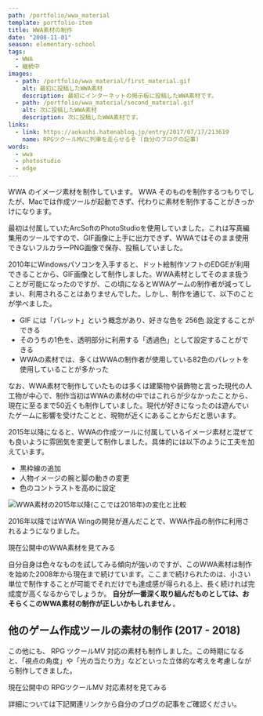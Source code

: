 ```yaml
---
path: /portfolio/wwa_material
template: portfolio-item
title: WWA素材の制作
date: "2008-11-01"
season: elementary-school
tags:
  - WWA
  - 継続中
images:
  - path: /portfolio/wwa_material/first_material.gif
    alt: 最初に投稿したWWA素材
    description: 最初にインターネットの掲示板に投稿したWWA素材です。
  - path: /portfolio/wwa_material/second_material.gif
    alt: 次に投稿したWWA素材
    description: 次に投稿したWWA素材です。
links:
  - link: https://aokashi.hatenablog.jp/entry/2017/07/17/213619
    name: RPGツクールMVに列車を走らせるぞ (自分のブログの記事)
words:
  - wwa
  - photostudio
  - edge
---
```


WWA のイメージ素材を制作しています。 WWA そのものを制作するつもりでしたが、Macでは作成ツールが起動できず、代わりに素材を制作することがきっかけになります。

最初は付属していたArcSoftのPhotoStudioを使用していました。これは写真編集用のツールですので、GIF画像に上手に出力できず、WWAではそのまま使用できないフルカラーPNG画像で保存、投稿していました。

2010年にWindowsパソコンを入手すると、ドット絵制作ソフトのEDGEが利用できることから、GIF画像として制作しました。WWA素材としてそのまま扱うことが可能になったのですが、この頃になるとWWAゲームの制作者が減ってしまい、利用されることはありませんでした。しかし、制作を通じて、以下のことが学べました。

- GIF には「パレット」という概念があり、好きな色を 256色 設定することができる
- そのうちの1色を、透明部分に利用する「透過色」として設定することができる
- WWAの素材では、多くはWWAの制作者が使用している82色のパレットを使用していることが多かった

なお、WWA素材で制作していたものは多くは建築物や装飾物と言った現代の人工物が中心で、制作当初はWWAの素材の中ではこれらが少なかったことから、現在に至るまで50近くも制作していました。現代が好きになったのは遊んでいたゲームに影響を受けたことと、現物が近くにあることからだと思います。

2015年以降になると、WWAの作成ツールに付属しているイメージ素材と混ぜても良いように雰囲気を変更して制作しました。具体的には以下のように工夫を加えています。

- 黒枠線の追加
- 人物イメージの腕と脚の動きの変更
- 色のコントラストを高めに設定

![WWA素材の2015年以降(ここでは2018年)の変化と比較](/portfolio/wwa_material/wwa_material_adjust_2018.png)

2016年以降ではWWA Wingの開発が進んだことで、WWA作品の制作に利用されるようになりました。

<link-button href="/material/wwa/">現在公開中のWWA素材を見てみる</link-button>

自分自身は色々なものを試してみる傾向が強いのですが、このWWA素材は制作を始めた2008年から現在まで続けています。ここまで続けられたのは、小さい単位で制作することが可能でそれだけでも達成感が得られる上、長く続ければ完成度が高くなるからでしょうか。 **自分が一番深く取り組んだものとしては、おそらくこのWWA素材の制作が正しいかもしれません** 。

## 他のゲーム作成ツールの素材の制作 (2017 - 2018)

この他にも、 RPG ツクールMV 対応の素材も制作しました。この時期になると、「視点の角度」や「光の当たり方」などといった立体的な考えを考慮しながら制作してきました。

<link-button href="/material/tkool_mv/">現在公開中の RPGツクールMV 対応素材を見てみる</link-button>

詳細については下記関連リンクから自分のブログの記事をご確認ください。
